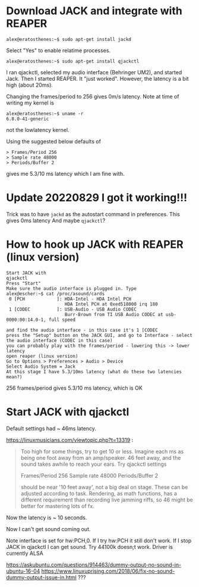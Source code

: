 # Download JACK and integrate with REAPER

```
alex@eratosthenes:~$ sudo apt-get install jackd
```
Select "Yes" to enable relatime processes.

```
alex@eratosthenes:~$ sudo apt-get install qjackctl
```

I ran qjackctl, selected my audio interface (Behringer UM2), and started Jack. Then I started REAPER. It "just worked". However, the latency is a bit high (about 20ms).

Changing the frames/period to 256 gives 0m/s latency. Note at time of writing my kernel is 

```
alex@eratosthenes:~$ uname -r
6.8.0-41-generic

```

not the lowlatency kernel.

Using the suggested below defaults of

```
> Frames/Period 256
> Sample rate 48000
> Periods/Buffer 2
```

gives me 5.3/10 ms latency which I am fine with.

# Update 20220829 I got it working!!!

Trick was to have `jackd` as the autostart command in preferences. This gives 0ms latency
And maybe `qjackctl`?

# How to hook up JACK with REAPER (linux version)

```
Start JACK with 
qjackctl 
Press "Start"
Make sure the audio interface is plugged in. Type 
alex@escher:~$ cat /proc/asound/cards
 0 [PCH            ]: HDA-Intel - HDA Intel PCH
                      HDA Intel PCH at 0xed518000 irq 180
 1 [CODEC          ]: USB-Audio - USB Audio CODEC
                      Burr-Brown from TI USB Audio CODEC at usb-0000:00:14.0-1, full speed

and find the audio interface - in this case it's 1 [CODEC
press the "Setup" button on the JACK GUI, and go to Interface - select the audio interface (CODEC in this case)
you can probably play with the frames/period - lowering this -> lower latency
open reaper (linux version)
Go to Options > Preferences > Audio > Device
Select Audio System = Jack
At this stage I have 5.3/10ms latency (what do these two latencies mean?)
```

256 frames/period gives 5.3/10 ms latency, which is OK

# Start JACK with qjackctl

Default settings had ~ 46ms latency. 

https://linuxmusicians.com/viewtopic.php?t=13319 :

> Too high for some things, try to get 10 or less. Imagine each ms as being one foot away from an amp/speaker. 46 feet away, and the sound takes awhile to reach your ears. Try qjackctl settings
> 
> Frames/Period 256
> Sample rate 48000
> Periods/Buffer 2
> 
> should be near '10 feet away', not a big deal on stage. These can be adjusted according to task. Rendering, as math functions, has a different requirement than recording live jamming riffs, so 46 might be better for mastering lots of fx.

Now the latency is ~ 10 seconds.

Now I can't get sound coming out.

Note interface is set for hw:PCH,0. If I try hw:PCH it still don't work. If I stop JACK in qjackctl I can get sound. Try 44100k doesn;t work. Driver is currently ALSA

https://askubuntu.com/questions/914463/dummy-output-no-sound-in-ubuntu-16-04
https://www.linuxuprising.com/2018/06/fix-no-sound-dummy-output-issue-in.html
???

